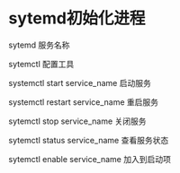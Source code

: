 # sytemd初始化进程

sytemd 服务名称

sytemctl 配置工具

systemctl start service_name 启动服务

systemctl restart service_name 重启服务

sytemctl stop service_name 关闭服务

sytemctl status service_name 查看服务状态

sytemctl enable service_name 加入到启动项

